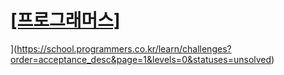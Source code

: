 # [[프로그래머스]](https://school.programmers.co.kr/learn/challenges?order=acceptance_desc&page=1&levels=0)
](https://school.programmers.co.kr/learn/challenges?order=acceptance_desc&page=1&levels=0&statuses=unsolved)
